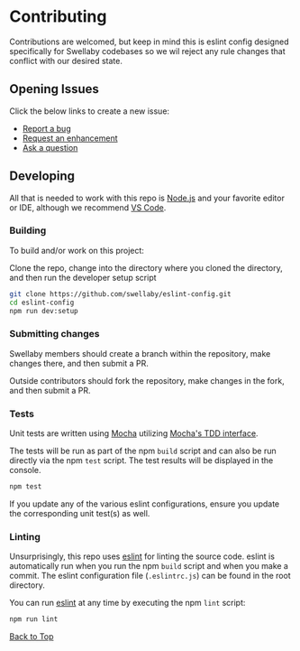 # Contributing
Contributions are welcomed, but keep in mind this is eslint config designed specifically for Swellaby codebases so we wil reject any rule changes that conflict with our desired state. 

## Opening Issues
Click the below links to create a new issue:

- [Report a bug][create-bug-url]
- [Request an enhancement][create-enhancement-url]
- [Ask a question][create-question-url]

## Developing
All that is needed to work with this repo is [Node.js][nodejs-url] and your favorite editor or IDE, although we recommend [VS Code][vscode-url].

### Building
To build and/or work on this project:

Clone the repo, change into the directory where you cloned the directory, and then run the developer setup script
```sh     
git clone https://github.com/swellaby/eslint-config.git
cd eslint-config 
npm run dev:setup
```

### Submitting changes
Swellaby members should create a branch within the repository, make changes there, and then submit a PR. 

Outside contributors should fork the repository, make changes in the fork, and then submit a PR.

### Tests
Unit tests are written using [Mocha][mocha-url] utilizing [Mocha's TDD interface][mocha-tdd-url]. 

The tests will be run as part of the npm `build` script and can also be run directly via the npm `test` script. The test results will be displayed in the console.

```sh
npm test
```  

If you update any of the various eslint configurations, ensure you update the corresponding unit test(s) as well.

### Linting
Unsurprisingly, this repo uses [eslint][eslint-url] for linting the source code. eslint is automatically run when you run the npm `build` script and when you make a commit. The eslint configuration file (`.eslintrc.js`) can be found in the root directory.

You can run [eslint][eslint-url] at any time by executing the npm `lint` script:

```sh
npm run lint
```  

[Back to Top][top]

[create-bug-url]: https://github.com/swellaby/eslint-config/issues/new?labels=bug&title=Bug:%20
[create-question-url]: https://github.com/swellaby/eslint-config/issues/new?labels=question,unreviewed&title=Q:%20
[create-enhancement-url]: https://github.com/swellaby/eslint-config/issues/new?labels=enhancement,unreviewed&title=E:%20
[nodejs-url]:https://nodejs.org/en/download/
[vscode-url]: https://code.visualstudio.com/
[eslint-url]: https://eslint.org/
[mocha-url]: https://mochajs.org/
[mocha-tdd-url]: https://mochajs.org/#tdd
[top]: #contributing